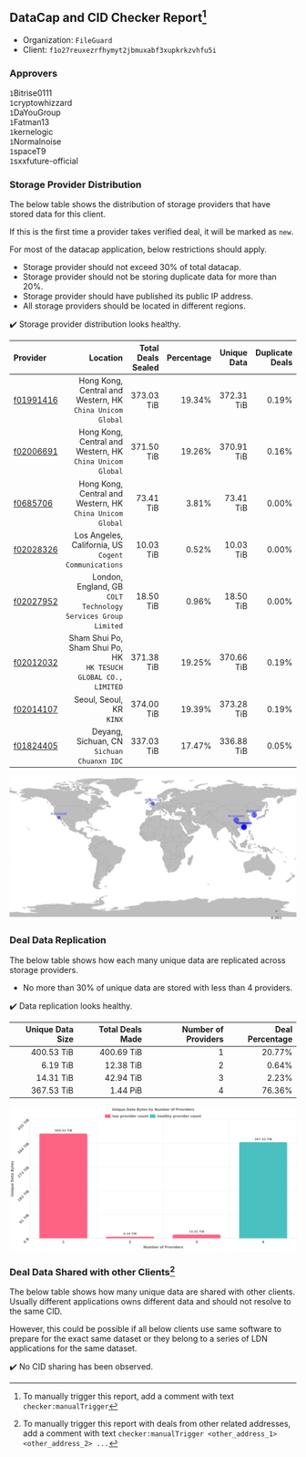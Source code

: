 ## DataCap and CID Checker Report[^1]
 - Organization: `FileGuard`
 - Client: `f1o27reuxezrfhymyt2jbmuxabf3xupkrkzvhfu5i`
### Approvers
`1`Bitrise0111<br/>`1`cryptowhizzard<br/>`1`DaYouGroup<br/>`1`Fatman13<br/>`1`kernelogic<br/>`1`Normalnoise<br/>`1`spaceT9<br/>`1`sxxfuture-official

### Storage Provider Distribution
The below table shows the distribution of storage providers that have stored data for this client.

If this is the first time a provider takes verified deal, it will be marked as `new`.

For most of the datacap application, below restrictions should apply.
 - Storage provider should not exceed 30% of total datacap.
 - Storage provider should not be storing duplicate data for more than 20%.
 - Storage provider should have published its public IP address.
 - All storage providers should be located in different regions.

✔️ Storage provider distribution looks healthy.

| Provider                                              |                                                           Location | Total Deals Sealed | Percentage | Unique Data | Duplicate Deals |
| :---------------------------------------------------- | -----------------------------------------------------------------: | -----------------: | ---------: | ----------: | --------------: |
| [f01991416](https://filfox.info/en/address/f01991416) |       Hong Kong, Central and Western, HK<br/>`China Unicom Global` |         373.03 TiB |     19.34% |  372.31 TiB |           0.19% |
| [f02006691](https://filfox.info/en/address/f02006691) |       Hong Kong, Central and Western, HK<br/>`China Unicom Global` |         371.50 TiB |     19.26% |  370.91 TiB |           0.16% |
| [f0685706](https://filfox.info/en/address/f0685706)   |       Hong Kong, Central and Western, HK<br/>`China Unicom Global` |          73.41 TiB |      3.81% |   73.41 TiB |           0.00% |
| [f02028326](https://filfox.info/en/address/f02028326) |            Los Angeles, California, US<br/>`Cogent Communications` |          10.03 TiB |      0.52% |   10.03 TiB |           0.00% |
| [f02027952](https://filfox.info/en/address/f02027952) |   London, England, GB<br/>`COLT Technology Services Group Limited` |          18.50 TiB |      0.96% |   18.50 TiB |           0.00% |
| [f02012032](https://filfox.info/en/address/f02012032) | Sham Shui Po, Sham Shui Po, HK<br/>`HK TESUCH GLOBAL CO., LIMITED` |         371.38 TiB |     19.25% |  370.66 TiB |           0.19% |
| [f02014107](https://filfox.info/en/address/f02014107) |                                        Seoul, Seoul, KR<br/>`KINX` |         374.00 TiB |     19.39% |  373.28 TiB |           0.19% |
| [f01824405](https://filfox.info/en/address/f01824405) |                      Deyang, Sichuan, CN<br/>`Sichuan Chuanxn IDC` |         337.03 TiB |     17.47% |  336.88 TiB |           0.05% |

<img src="https://raw.githubusercontent.com/data-preservation-programs/filplus-checker-assets/main/filecoin-project/filecoin-plus-large-datasets/issues/1711/1688651270768.png"/>

### Deal Data Replication
The below table shows how each many unique data are replicated across storage providers.

- No more than 30% of unique data are stored with less than 4 providers.

✔️ Data replication looks healthy.

| Unique Data Size | Total Deals Made | Number of Providers | Deal Percentage |
| ---------------: | ---------------: | ------------------: | --------------: |
|       400.53 TiB |       400.69 TiB |                   1 |          20.77% |
|         6.19 TiB |        12.38 TiB |                   2 |           0.64% |
|        14.31 TiB |        42.94 TiB |                   3 |           2.23% |
|       367.53 TiB |         1.44 PiB |                   4 |          76.36% |

<img src="https://raw.githubusercontent.com/data-preservation-programs/filplus-checker-assets/main/filecoin-project/filecoin-plus-large-datasets/issues/1711/1688651271991.png"/>

### Deal Data Shared with other Clients[^3]
The below table shows how many unique data are shared with other clients.
Usually different applications owns different data and should not resolve to the same CID.

However, this could be possible if all below clients use same software to prepare for the exact same dataset or they belong to a series of LDN applications for the same dataset.

✔️ No CID sharing has been observed.

[^1]: To manually trigger this report, add a comment with text `checker:manualTrigger`

[^2]: Deals from those addresses are combined into this report as they are specified with `checker:manualTrigger`

[^3]: To manually trigger this report with deals from other related addresses, add a comment with text `checker:manualTrigger <other_address_1> <other_address_2> ...`
